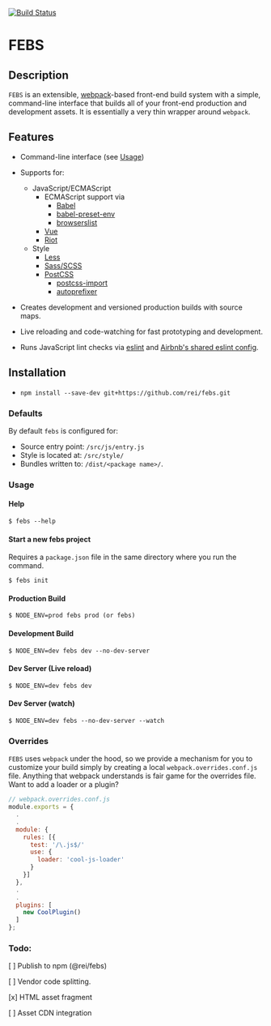 [![Build Status](https://travis-ci.org/rei/febs.svg?branch=master)](https://travis-ci.org/rei/febs)

# FEBS

## Description

`FEBS` is an extensible, [webpack](https://webpack.js.org/)-based front-end build system with a simple, command-line interface that builds all of your front-end production and development assets. It is essentially a very thin wrapper around `webpack`.

## Features
- Command-line interface (see [Usage](#usage))
- Supports for:
  - JavaScript/ECMAScript
    - ECMAScript support via 
        - [Babel](https://babeljs.io/)
        - [babel-preset-env](https://babeljs.io/docs/plugins/preset-env/)
        - [browserslist](https://www.npmjs.com/package/browserslist)
    - [Vue](https://vuejs.org/)
    - [Riot](http://riotjs.com/)
  - Style
    - [Less](http://lesscss.org/)
    - [Sass/SCSS](https://sass-lang.com/)
    - [PostCSS](https://github.com/postcss)
        - [postcss-import](https://github.com/postcss/postcss-import)
        - [autoprefixer](https://github.com/postcss/autoprefixer)

- Creates development and versioned production builds with source maps.
- Live reloading and code-watching for fast prototyping and development.
- Runs JavaScript lint checks via [eslint](https://eslint.org/) and [Airbnb's shared eslint config](https://www.npmjs.com/package/eslint-config-airbnb).

## Installation
- `npm install --save-dev git+https://github.com/rei/febs.git`

### Defaults

By default `febs` is configured for:
  - Source entry point: `/src/js/entry.js`
  - Style is located at: `/src/style/`
  - Bundles written to: `/dist/<package name>/`.

### <a name="usage"></a>Usage

#### Help

    $ febs --help

#### Start a new febs project
Requires a `package.json` file in the same directory where you run the command.

    $ febs init

#### Production Build

    $ NODE_ENV=prod febs prod (or febs)

#### Development Build

    $ NODE_ENV=dev febs dev --no-dev-server

#### Dev Server (Live reload)

    $ NODE_ENV=dev febs dev

#### Dev Server (watch)

    $ NODE_ENV=dev febs --no-dev-server --watch

### Overrides

`FEBS` uses `webpack` under the hood, so we provide a mechanism for you to customize your build simply by creating a local `webpack.overrides.conf.js` file. Anything that webpack understands is fair game for the overrides file. Want to add a loader or a plugin?

```js
// webpack.overrides.conf.js
module.exports = {
  .
  .
  module: {
    rules: [{
      test: '/\.js$/'
      use: {
        loader: 'cool-js-loader'
      }
    }]
  },
  .
  .
  plugins: [
    new CoolPlugin()
  ]
};
```

### Todo:

[ ] Publish to npm (@rei/febs)

[ ] Vendor code splitting.

[x] HTML asset fragment

[ ] Asset CDN integration
